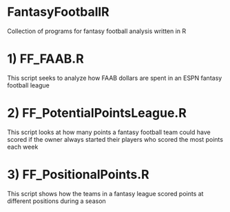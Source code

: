 # FantasyFootballR
Collection of programs for fantasy football analysis written in R

# 1) FF_FAAB.R
This script seeks to analyze how FAAB dollars are spent in an ESPN fantasy football league

# 2) FF_PotentialPointsLeague.R
This script looks at how many points a fantasy football team could have scored if the owner always started their players who scored the most points each week

# 3) FF_PositionalPoints.R
This script shows how the teams in a fantasy league scored points at different positions during a season
